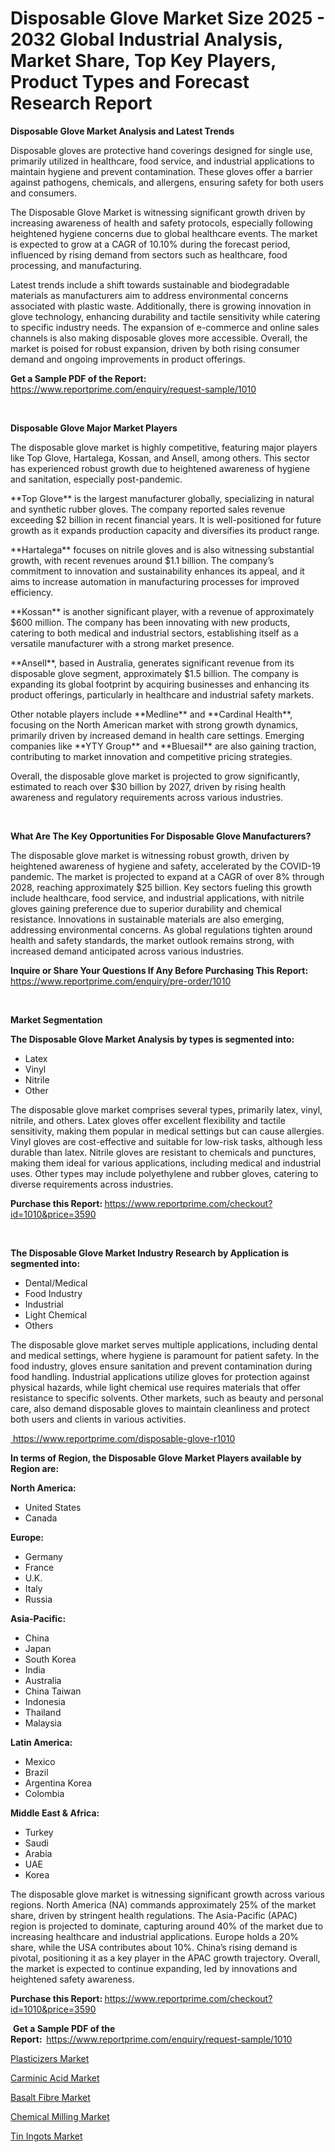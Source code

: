 <p><h1>Disposable Glove Market Size 2025 - 2032 Global Industrial Analysis, Market Share, Top Key Players, Product Types and Forecast Research Report</h1></p><p><strong>Disposable Glove Market Analysis and Latest Trends</strong></p>
<p><p>Disposable gloves are protective hand coverings designed for single use, primarily utilized in healthcare, food service, and industrial applications to maintain hygiene and prevent contamination. These gloves offer a barrier against pathogens, chemicals, and allergens, ensuring safety for both users and consumers. </p><p>The Disposable Glove Market is witnessing significant growth driven by increasing awareness of health and safety protocols, especially following heightened hygiene concerns due to global healthcare events. The market is expected to grow at a CAGR of 10.10% during the forecast period, influenced by rising demand from sectors such as healthcare, food processing, and manufacturing. </p><p>Latest trends include a shift towards sustainable and biodegradable materials as manufacturers aim to address environmental concerns associated with plastic waste. Additionally, there is growing innovation in glove technology, enhancing durability and tactile sensitivity while catering to specific industry needs. The expansion of e-commerce and online sales channels is also making disposable gloves more accessible. Overall, the market is poised for robust expansion, driven by both rising consumer demand and ongoing improvements in product offerings.</p></p>
<p><strong>Get a Sample PDF of the Report:&nbsp;</strong> <a href="https://www.reportprime.com/enquiry/request-sample/1010?utm_campaign=62&utm_medium=2&utm_source=Github&utm_content=ia&utm_term=24032025&utm_id=disposable-glove">https://www.reportprime.com/enquiry/request-sample/1010</a></p>
<p>&nbsp;</p>
<p><strong>Disposable Glove Major Market Players</strong></p>
<p><p>The disposable glove market is highly competitive, featuring major players like Top Glove, Hartalega, Kossan, and Ansell, among others. This sector has experienced robust growth due to heightened awareness of hygiene and sanitation, especially post-pandemic.</p><p>**Top Glove** is the largest manufacturer globally, specializing in natural and synthetic rubber gloves. The company reported sales revenue exceeding $2 billion in recent financial years. It is well-positioned for future growth as it expands production capacity and diversifies its product range.</p><p>**Hartalega** focuses on nitrile gloves and is also witnessing substantial growth, with recent revenues around $1.1 billion. The company’s commitment to innovation and sustainability enhances its appeal, and it aims to increase automation in manufacturing processes for improved efficiency.</p><p>**Kossan** is another significant player, with a revenue of approximately $600 million. The company has been innovating with new products, catering to both medical and industrial sectors, establishing itself as a versatile manufacturer with a strong market presence.</p><p>**Ansell**, based in Australia, generates significant revenue from its disposable glove segment, approximately $1.5 billion. The company is expanding its global footprint by acquiring businesses and enhancing its product offerings, particularly in healthcare and industrial safety markets.</p><p>Other notable players include **Medline** and **Cardinal Health**, focusing on the North American market with strong growth dynamics, primarily driven by increased demand in health care settings. Emerging companies like **YTY Group** and **Bluesail** are also gaining traction, contributing to market innovation and competitive pricing strategies.</p><p>Overall, the disposable glove market is projected to grow significantly, estimated to reach over $30 billion by 2027, driven by rising health awareness and regulatory requirements across various industries.</p></p>
<p>&nbsp;</p>
<p><strong>What Are The Key Opportunities For Disposable Glove Manufacturers?</strong></p>
<p><p>The disposable glove market is witnessing robust growth, driven by heightened awareness of hygiene and safety, accelerated by the COVID-19 pandemic. The market is projected to expand at a CAGR of over 8% through 2028, reaching approximately $25 billion. Key sectors fueling this growth include healthcare, food service, and industrial applications, with nitrile gloves gaining preference due to superior durability and chemical resistance. Innovations in sustainable materials are also emerging, addressing environmental concerns. As global regulations tighten around health and safety standards, the market outlook remains strong, with increased demand anticipated across various industries.</p></p>
<p><strong>Inquire or Share Your Questions If Any Before Purchasing This Report:</strong> <a href="https://www.reportprime.com/enquiry/pre-order/1010?utm_campaign=62&utm_medium=2&utm_source=Github&utm_content=ia&utm_term=24032025&utm_id=disposable-glove">https://www.reportprime.com/enquiry/pre-order/1010</a></p>
<p>&nbsp;</p>
<p><strong>Market Segmentation</strong></p>
<p><strong>The Disposable Glove Market Analysis by types is segmented into:</strong></p>
<p><ul><li>Latex</li><li>Vinyl</li><li>Nitrile</li><li>Other</li></ul></p>
<p><p>The disposable glove market comprises several types, primarily latex, vinyl, nitrile, and others. Latex gloves offer excellent flexibility and tactile sensitivity, making them popular in medical settings but can cause allergies. Vinyl gloves are cost-effective and suitable for low-risk tasks, although less durable than latex. Nitrile gloves are resistant to chemicals and punctures, making them ideal for various applications, including medical and industrial uses. Other types may include polyethylene and rubber gloves, catering to diverse requirements across industries.</p></p>
<p><strong>Purchase this Report:&nbsp;</strong><a href="https://www.reportprime.com/checkout?id=1010&price=3590&utm_campaign=62&utm_medium=2&utm_source=Github&utm_content=ia&utm_term=24032025&utm_id=disposable-glove">https://www.reportprime.com/checkout?id=1010&price=3590</a></p>
<p>&nbsp;</p>
<p><strong>The Disposable Glove Market Industry Research by Application is segmented into:</strong></p>
<p><ul><li>Dental/Medical</li><li>Food Industry</li><li>Industrial</li><li>Light Chemical</li><li>Others</li></ul></p>
<p><p>The disposable glove market serves multiple applications, including dental and medical settings, where hygiene is paramount for patient safety. In the food industry, gloves ensure sanitation and prevent contamination during food handling. Industrial applications utilize gloves for protection against physical hazards, while light chemical use requires materials that offer resistance to specific solvents. Other markets, such as beauty and personal care, also demand disposable gloves to maintain cleanliness and protect both users and clients in various activities.</p></p>
<p><a href="https://www.reportprime.com/disposable-glove-r1010?utm_campaign=62&utm_medium=2&utm_source=Github&utm_content=ia&utm_term=24032025&utm_id=disposable-glove">&nbsp;https://www.reportprime.com/disposable-glove-r1010</a></p>
<p><strong>In terms of Region, the Disposable Glove Market Players available by Region are:</strong></p>
<p>
    <p> <strong> North America: </strong>
        <ul>
            <li>United States</li>
            <li>Canada</li>
        </ul>
        </p> 
    <p> <strong> Europe: </strong>
        <ul>
            <li>Germany</li>
            <li>France</li>
            <li>U.K.</li>
            <li>Italy</li>
            <li>Russia</li>
        </ul>
        </p> 
    <p> <strong> Asia-Pacific: </strong>
        <ul>
            <li>China</li>
            <li>Japan</li>
            <li>South Korea</li>
            <li>India</li>
            <li>Australia</li>
            <li>China Taiwan</li>
            <li>Indonesia</li>
            <li>Thailand</li>
            <li>Malaysia</li>
        </ul>
        </p> 
    <p> <strong> Latin America: </strong>
        <ul>
            <li>Mexico</li>
            <li>Brazil</li>
            <li>Argentina Korea</li>
            <li>Colombia</li>
        </ul>
        </p> 
    <p> <strong> Middle East & Africa: </strong>
        <ul>
            <li>Turkey</li>
            <li>Saudi</li>
            <li>Arabia</li>
            <li>UAE</li>
            <li>Korea</li>
        </ul>
    </p>
    </p>
<p><p>The disposable glove market is witnessing significant growth across various regions. North America (NA) commands approximately 25% of the market share, driven by stringent health regulations. The Asia-Pacific (APAC) region is projected to dominate, capturing around 40% of the market due to increasing healthcare and industrial applications. Europe holds a 20% share, while the USA contributes about 10%. China’s rising demand is pivotal, positioning it as a key player in the APAC growth trajectory. Overall, the market is expected to continue expanding, led by innovations and heightened safety awareness.</p></p>
<p><strong>Purchase this Report: </strong><a href="https://www.reportprime.com/checkout?id=1010&price=3590&utm_campaign=62&utm_medium=2&utm_source=Github&utm_content=ia&utm_term=24032025&utm_id=disposable-glove">https://www.reportprime.com/checkout?id=1010&price=3590</a></p>
<p>&nbsp;<strong>Get a Sample PDF of the Report:&nbsp;&nbsp;</strong><a href="https://www.reportprime.com/enquiry/request-sample/1010?utm_campaign=62&utm_medium=2&utm_source=Github&utm_content=ia&utm_term=24032025&utm_id=disposable-glove">https://www.reportprime.com/enquiry/request-sample/1010</a></p>
<p><strong></strong></p>
<p><p><a href="https://github.com/bilkbitsch/Market-Research-Report-List-1/blob/main/plasticizers-market.md?utm_campaign=62&utm_medium=2&utm_source=Github&utm_content=ia&utm_term=24032025&utm_id=disposable-glove">Plasticizers Market</a></p><p><a href="https://github.com/hirtzhulstsq/Market-Research-Report-List-1/blob/main/carminic-acid-market.md?utm_campaign=62&utm_medium=2&utm_source=Github&utm_content=ia&utm_term=24032025&utm_id=disposable-glove">Carminic Acid Market</a></p><p><a href="https://github.com/azetehhasle/Market-Research-Report-List-1/blob/main/basalt-fibre-market.md?utm_campaign=62&utm_medium=2&utm_source=Github&utm_content=ia&utm_term=24032025&utm_id=disposable-glove">Basalt Fibre Market</a></p><p><a href="https://github.com/ghimergela93/Market-Research-Report-List-1/blob/main/chemical-milling-market.md?utm_campaign=62&utm_medium=2&utm_source=Github&utm_content=ia&utm_term=24032025&utm_id=disposable-glove">Chemical Milling Market</a></p><p><a href="https://github.com/knipsfilip8f/Market-Research-Report-List-1/blob/main/tin-ingots-market.md?utm_campaign=62&utm_medium=2&utm_source=Github&utm_content=ia&utm_term=24032025&utm_id=disposable-glove">Tin Ingots Market</a></p></p>